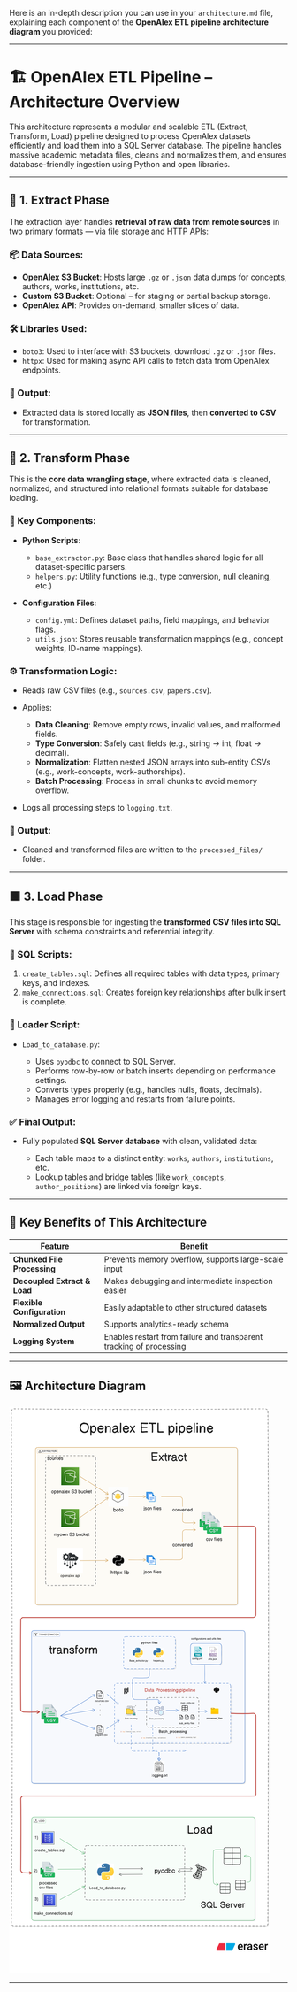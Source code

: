Here is an in-depth description you can use in your `architecture.md` file, explaining each component of the **OpenAlex ETL pipeline architecture diagram** you provided:

---

# 🏗️ OpenAlex ETL Pipeline – Architecture Overview

This architecture represents a modular and scalable ETL (Extract, Transform, Load) pipeline designed to process OpenAlex datasets efficiently and load them into a SQL Server database. The pipeline handles massive academic metadata files, cleans and normalizes them, and ensures database-friendly ingestion using Python and open libraries.

---

## 🔶 1. Extract Phase

The extraction layer handles **retrieval of raw data from remote sources** in two primary formats — via file storage and HTTP APIs:

### 📦 Data Sources:

* **OpenAlex S3 Bucket**: Hosts large `.gz` or `.json` data dumps for concepts, authors, works, institutions, etc.
* **Custom S3 Bucket**: Optional – for staging or partial backup storage.
* **OpenAlex API**: Provides on-demand, smaller slices of data.

### 🛠 Libraries Used:

* `boto3`: Used to interface with S3 buckets, download `.gz` or `.json` files.
* `httpx`: Used for making async API calls to fetch data from OpenAlex endpoints.

### 🔄 Output:

* Extracted data is stored locally as **JSON files**, then **converted to CSV** for transformation.

---

## 🔷 2. Transform Phase

This is the **core data wrangling stage**, where extracted data is cleaned, normalized, and structured into relational formats suitable for database loading.

### 🔧 Key Components:

* **Python Scripts**:

  * `base_extractor.py`: Base class that handles shared logic for all dataset-specific parsers.
  * `helpers.py`: Utility functions (e.g., type conversion, null cleaning, etc.)

* **Configuration Files**:

  * `config.yml`: Defines dataset paths, field mappings, and behavior flags.
  * `utils.json`: Stores reusable transformation mappings (e.g., concept weights, ID-name mappings).

### ⚙️ Transformation Logic:

* Reads raw CSV files (e.g., `sources.csv`, `papers.csv`).
* Applies:

  * **Data Cleaning**: Remove empty rows, invalid values, and malformed fields.
  * **Type Conversion**: Safely cast fields (e.g., string → int, float → decimal).
  * **Normalization**: Flatten nested JSON arrays into sub-entity CSVs (e.g., work-concepts, work-authorships).
  * **Batch Processing**: Process in small chunks to avoid memory overflow.
* Logs all processing steps to `logging.txt`.

### 📂 Output:

* Cleaned and transformed files are written to the `processed_files/` folder.

---

## 🟩 3. Load Phase

This stage is responsible for ingesting the **transformed CSV files into SQL Server** with schema constraints and referential integrity.

### 📜 SQL Scripts:

1. `create_tables.sql`: Defines all required tables with data types, primary keys, and indexes.
2. `make_connections.sql`: Creates foreign key relationships after bulk insert is complete.

### 🐍 Loader Script:

* `Load_to_database.py`:

  * Uses `pyodbc` to connect to SQL Server.
  * Performs row-by-row or batch inserts depending on performance settings.
  * Converts types properly (e.g., handles nulls, floats, decimals).
  * Manages error logging and restarts from failure points.

### ✅ Final Output:

* Fully populated **SQL Server database** with clean, validated data:

  * Each table maps to a distinct entity: `works`, `authors`, `institutions`, etc.
  * Lookup tables and bridge tables (like `work_concepts`, `author_positions`) are linked via foreign keys.

---

## 🧠 Key Benefits of This Architecture

| Feature                      | Benefit                                                             |
| ---------------------------- | ------------------------------------------------------------------- |
| **Chunked File Processing**  | Prevents memory overflow, supports large-scale input                |
| **Decoupled Extract & Load** | Makes debugging and intermediate inspection easier                  |
| **Flexible Configuration**   | Easily adaptable to other structured datasets                       |
| **Normalized Output**        | Supports analytics-ready schema                                     |
| **Logging System**           | Enables restart from failure and transparent tracking of processing |

---

## 🖼️ Architecture Diagram

![OpenAlex ETL Architecture](https://github.com/Gowtham-AI25/etl_pipeline/blob/main/docs/diagram-export-17-7-2025-10_29_03-pm.png)

---

